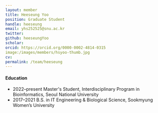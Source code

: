 ```yaml
---
layout: member
title: Heeseung Yoo
position: Graduate Student
handle: heeseung
email: yhs252525@snu.ac.kr
twitter: 
github: heeseungYoo
scholar: 
orcid: https://orcid.org/0000-0002-4814-0315
image:/images/members/hsyoo-thumb.jpg
cv: 
permalink: /team/heeseung
---
```


#### Education

<ul class="chronological">
  <li><span>2022–present</span> Master's Student, Interdisciplinary Program in Bioinformatics, Seoul National University</li>
  <li><span>2017–2021</span> B.S. in IT Engineering & Biological Science, Sookmyung Women’s University</li>
</ul>

